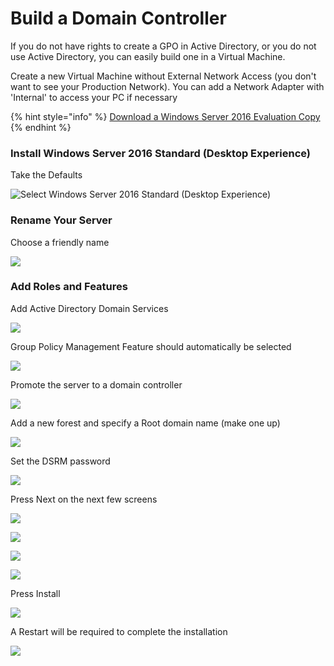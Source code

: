# Build a Domain Controller

If you do not have rights to create a GPO in Active Directory, or you do not use Active Directory, you can easily build one in a Virtual Machine.

Create a new Virtual Machine without External Network Access \(you don't want to see your Production Network\).  You can add a Network Adapter with 'Internal' to access your PC if necessary

{% hint style="info" %}
[Download a Windows Server 2016 Evaluation Copy](https://www.microsoft.com/en-us/evalcenter/try)
{% endhint %}

### Install Windows Server 2016 Standard \(Desktop Experience\)

Take the Defaults

![Select Windows Server 2016 Standard \(Desktop Experience\)](../../.gitbook/assets/2018-08-21_11-28-05.png)

### Rename Your Server

Choose a friendly name

![](../../.gitbook/assets/2018-08-21_11-33-43%20%281%29.png)

### Add Roles and Features

Add Active Directory Domain Services

![](../../.gitbook/assets/2018-08-21_11-37-26.png)

Group Policy Management Feature should automatically be selected

![](../../.gitbook/assets/2018-08-21_11-37-35.png)

Promote the server to a domain controller

![](../../.gitbook/assets/2018-08-21_11-39-12.png)

Add a new forest and specify a Root domain name \(make one up\)

![](../../.gitbook/assets/2018-08-21_11-39-55.png)

Set the DSRM password

![](../../.gitbook/assets/2018-08-21_11-40-15.png)

Press Next on the next few screens

![](../../.gitbook/assets/2018-08-21_11-40-43.png)

![](../../.gitbook/assets/2018-08-21_11-40-59.png)

![](../../.gitbook/assets/2018-08-21_11-45-07%20%281%29.png)

![](../../.gitbook/assets/2018-08-21_11-45-19.png)

Press Install

![](../../.gitbook/assets/2018-08-21_11-45-49.png)

A Restart will be required to complete the installation

![](../../.gitbook/assets/2018-08-21_11-48-23.png)



